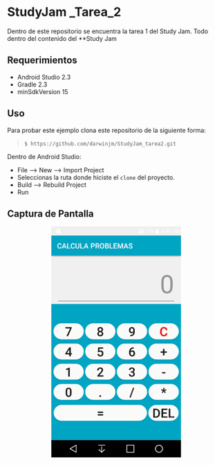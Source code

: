 # StudyJam _Tarea_2


Dentro de este repositorio se encuentra la tarea 1 del Study Jam.
Todo dentro del contenido del **Study Jam


## Requerimientos

  * Android Studio 2.3
  * Gradle 2.3
  * minSdkVersion 15

## Uso

Para probar este ejemplo clona este repositorio de la siguiente forma:
>
>     $ https://github.com/darwinjm/StudyJam_tarea2.git

Dentro de Android Studio:

* File --> New --> Import Project
* Seleccionas la ruta donde hiciste el `clone` del proyecto.
* Build --> Rebuild Project
* Run

## Captura de Pantalla

<div align="center">
    <center>
        <img src="/img/pantalla.png" width="300">
    </center>

</div>
<br><br>